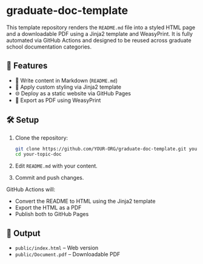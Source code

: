 # graduate-doc-template


This template repository renders the `README.md` file into a styled HTML page and a downloadable PDF using a Jinja2 template and WeasyPrint. It is fully automated via GitHub Actions and designed to be reused across graduate school documentation categories.

## 🚀 Features
- 📄 Write content in Markdown (`README.md`)
- 🎨 Apply custom styling via Jinja2 template
- 🌐 Deploy as a static website via GitHub Pages
- 🧾 Export as PDF using WeasyPrint

## 🛠️ Setup
1. Clone the repository:
   ```bash
   git clone https://github.com/YOUR-ORG/graduate-doc-template.git your-topic-doc
   cd your-topic-doc
   ```

2. Edit `README.md` with your content.
3. Commit and push changes.

GitHub Actions will:
- Convert the README to HTML using the Jinja2 template
- Export the HTML as a PDF
- Publish both to GitHub Pages

## 📄 Output
- `public/index.html` – Web version
- `public/Document.pdf` – Downloadable PDF
